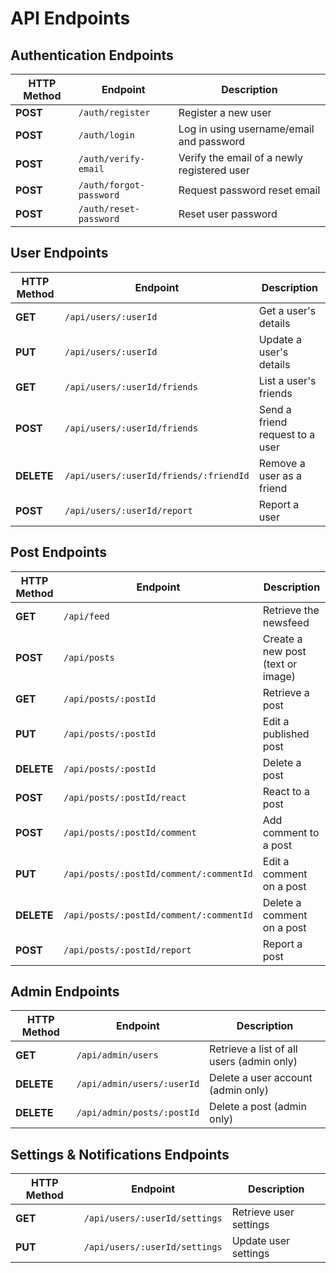 # API Endpoints

## Authentication Endpoints

| HTTP Method | Endpoint                | Description                                 |
| ----------- | ----------------------- | ------------------------------------------- |
| **POST**    | `/auth/register`        | Register a new user                         |
| **POST**    | `/auth/login`           | Log in using username/email and password    |
| **POST**    | `/auth/verify-email`    | Verify the email of a newly registered user |
| **POST**    | `/auth/forgot-password` | Request password reset email                |
| **POST**    | `/auth/reset-password`  | Reset user password                         |

## User Endpoints

| HTTP Method | Endpoint                               | Description                     |
| ----------- | -------------------------------------- | ------------------------------- |
| **GET**     | `/api/users/:userId`                   | Get a user's details            |
| **PUT**     | `/api/users/:userId`                   | Update a user's details         |
| **GET**     | `/api/users/:userId/friends`           | List a user's friends           |
| **POST**    | `/api/users/:userId/friends`           | Send a friend request to a user |
| **DELETE**  | `/api/users/:userId/friends/:friendId` | Remove a user as a friend       |
| **POST**    | `/api/users/:userId/report`            | Report a user                   |

## Post Endpoints

| HTTP Method | Endpoint                                | Description                       |
| ----------- | --------------------------------------- | --------------------------------- |
| **GET**     | `/api/feed`                             | Retrieve the newsfeed             |
| **POST**    | `/api/posts`                            | Create a new post (text or image) |
| **GET**     | `/api/posts/:postId`                    | Retrieve a post                   |
| **PUT**     | `/api/posts/:postId`                    | Edit a published post             |
| **DELETE**  | `/api/posts/:postId`                    | Delete a post                     |
| **POST**    | `/api/posts/:postId/react `             | React to a post                   |
| **POST**    | `/api/posts/:postId/comment`            | Add comment to a post             |
| **PUT**     | `/api/posts/:postId/comment/:commentId` | Edit a comment on a post          |
| **DELETE**  | `/api/posts/:postId/comment/:commentId` | Delete a comment on a post        |
| **POST**    | `/api/posts/:postId/report`             | Report a post                     |

## Admin Endpoints

| HTTP Method | Endpoint                   | Description                               |
| ----------- | -------------------------- | ----------------------------------------- |
| **GET**     | `/api/admin/users`         | Retrieve a list of all users (admin only) |
| **DELETE**  | `/api/admin/users/:userId` | Delete a user account (admin only)        |
| **DELETE**  | `/api/admin/posts/:postId` | Delete a post (admin only)                |

## Settings & Notifications Endpoints

| HTTP Method | Endpoint                      | Description            |
| ----------- | ----------------------------- | ---------------------- |
| **GET**     | `/api/users/:userId/settings` | Retrieve user settings |
| **PUT**     | `/api/users/:userId/settings` | Update user settings   |
